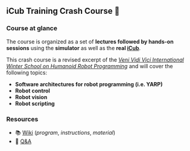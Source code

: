 ## iCub Training Crash Course :robot:

### Course at glance
The course is organized as a set of **lectures followed by hands-on sessions** using the **simulator** as well as the **real [iCub](http://www.icub.org)**.

This crash course is a revised excerpt of the [_Veni Vidi Vici International Winter School on Humanoid Robot Programming_](http://icub.org/winterschool) and will cover the following topics:
- **Software architectures for robot programming (i.e. YARP)**
- **Robot control**
- **Robot vision**
- **Robot scripting**

### Resources
- 📚 [Wiki](https://github.com/icub-training/icub-training.github.io/wiki) (_program_,  _instructions_, _material_)
- 👋 [Q&A](https://github.com/icub-training/icub-training.github.io/issues)
